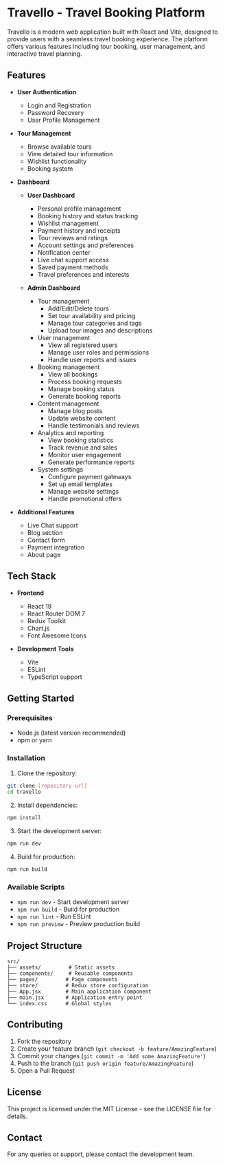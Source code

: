 # Travello - Travel Booking Platform

Travello is a modern web application built with React and Vite, designed to provide users with a seamless travel booking experience. The platform offers various features including tour booking, user management, and interactive travel planning.

## Features

- **User Authentication**

  - Login and Registration
  - Password Recovery
  - User Profile Management

- **Tour Management**

  - Browse available tours
  - View detailed tour information
  - Wishlist functionality
  - Booking system

- **Dashboard**

  - **User Dashboard**

    - Personal profile management
    - Booking history and status tracking
    - Wishlist management
    - Payment history and receipts
    - Tour reviews and ratings
    - Account settings and preferences
    - Notification center
    - Live chat support access
    - Saved payment methods
    - Travel preferences and interests

  - **Admin Dashboard**
    - Tour management
      - Add/Edit/Delete tours
      - Set tour availability and pricing
      - Manage tour categories and tags
      - Upload tour images and descriptions
    - User management
      - View all registered users
      - Manage user roles and permissions
      - Handle user reports and issues
    - Booking management
      - View all bookings
      - Process booking requests
      - Manage booking status
      - Generate booking reports
    - Content management
      - Manage blog posts
      - Update website content
      - Handle testimonials and reviews
    - Analytics and reporting
      - View booking statistics
      - Track revenue and sales
      - Monitor user engagement
      - Generate performance reports
    - System settings
      - Configure payment gateways
      - Set up email templates
      - Manage website settings
      - Handle promotional offers

- **Additional Features**
  - Live Chat support
  - Blog section
  - Contact form
  - Payment integration
  - About page

## Tech Stack

- **Frontend**

  - React 19
  - React Router DOM 7
  - Redux Toolkit
  - Chart.js
  - Font Awesome Icons

- **Development Tools**
  - Vite
  - ESLint
  - TypeScript support

## Getting Started

### Prerequisites

- Node.js (latest version recommended)
- npm or yarn

### Installation

1. Clone the repository:

```bash
git clone [repository-url]
cd travello
```

2. Install dependencies:

```bash
npm install
```

3. Start the development server:

```bash
npm run dev
```

4. Build for production:

```bash
npm run build
```

### Available Scripts

- `npm run dev` - Start development server
- `npm run build` - Build for production
- `npm run lint` - Run ESLint
- `npm run preview` - Preview production build

## Project Structure

```
src/
├── assets/         # Static assets
├── components/     # Reusable components
├── pages/         # Page components
├── store/         # Redux store configuration
├── App.jsx        # Main application component
├── main.jsx       # Application entry point
└── index.css      # Global styles
```

## Contributing

1. Fork the repository
2. Create your feature branch (`git checkout -b feature/AmazingFeature`)
3. Commit your changes (`git commit -m 'Add some AmazingFeature'`)
4. Push to the branch (`git push origin feature/AmazingFeature`)
5. Open a Pull Request

## License

This project is licensed under the MIT License - see the LICENSE file for details.

## Contact

For any queries or support, please contact the development team.
